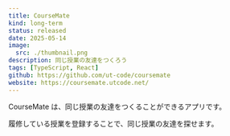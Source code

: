 ```yaml
---
title: CourseMate
kind: long-term
status: released
date: 2025-05-14
image:
  src: ./thumbnail.png
description: 同じ授業の友達をつくろう
tags: [TypeScript, React]
github: https://github.com/ut-code/coursemate
website: https://coursemate.utcode.net/
---
```


CourseMate は、同じ授業の友達をつくることができるアプリです。

履修している授業を登録することで、同じ授業の友達を探せます。
